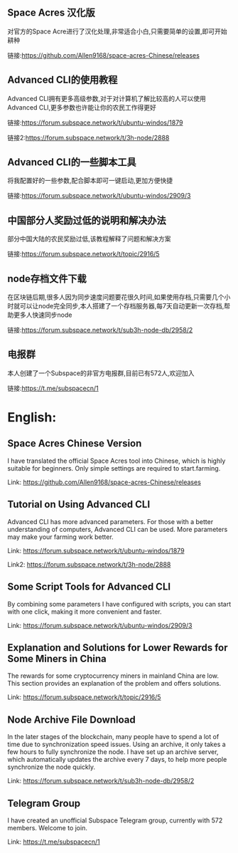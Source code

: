 ## Space Acres 汉化版

对官方的Space Acre进行了汉化处理,非常适合小白,只需要简单的设置,即可开始耕种

链接:https://github.com/Allen9168/space-acres-Chinese/releases


## Advanced CLI的使用教程

Advanced CLI拥有更多高级参数,对于对计算机了解比较高的人可以使用Advanced CLI,更多参数也许能让你的农民工作得更好

链接:https://forum.subspace.network/t/ubuntu-windos/1879

链接2:https://forum.subspace.network/t/3h-node/2888

## Advanced CLI的一些脚本工具

将我配置好的一些参数,配合脚本即可一键启动,更加方便快捷

链接:https://forum.subspace.network/t/ubuntu-windos/2909/3


## 中国部分人奖励过低的说明和解决办法

部分中国大陆的农民奖励过低,该教程解释了问题和解决方案

链接:https://forum.subspace.network/t/topic/2916/5


## node存档文件下载

在区块链后期,很多人因为同步速度问题要花很久时间,如果使用存档,只需要几个小时就可以让node完全同步,本人搭建了一个存档服务器,每7天自动更新一次存档,帮助更多人快速同步node

链接:https://forum.subspace.network/t/sub3h-node-db/2958/2


## 电报群

本人创建了一个Subspace的非官方电报群,目前已有572人,欢迎加入

链接:https://t.me/subspacecn/1






# English:

## Space Acres Chinese Version

I have translated the official Space Acres tool into Chinese, which is highly suitable for beginners. Only simple settings are required to start.farming.

Link: https://github.com/Allen9168/space-acres-Chinese/releases

## Tutorial on Using Advanced CLI

Advanced CLI has more advanced parameters. For those with a better understanding of computers, Advanced CLI can be used. More parameters may make your farming work better.

Link: https://forum.subspace.network/t/ubuntu-windos/1879

Link2: https://forum.subspace.network/t/3h-node/2888

## Some Script Tools for Advanced CLI

By combining some parameters I have configured with scripts, you can start with one click, making it more convenient and faster.

Link: https://forum.subspace.network/t/ubuntu-windos/2909/3

## Explanation and Solutions for Lower Rewards for Some Miners in China

The rewards for some cryptocurrency miners in mainland China are low. This section provides an explanation of the problem and offers solutions.

Link: https://forum.subspace.network/t/topic/2916/5

## Node Archive File Download

In the later stages of the blockchain, many people have to spend a lot of time due to synchronization speed issues. Using an archive, it only takes a few hours to fully synchronize the node. I have set up an archive server, which automatically updates the archive every 7 days, to help more people synchronize the node quickly.

Link: https://forum.subspace.network/t/sub3h-node-db/2958/2

## Telegram Group

I have created an unofficial Subspace Telegram group, currently with 572 members. Welcome to join.

Link: https://t.me/subspacecn/1
